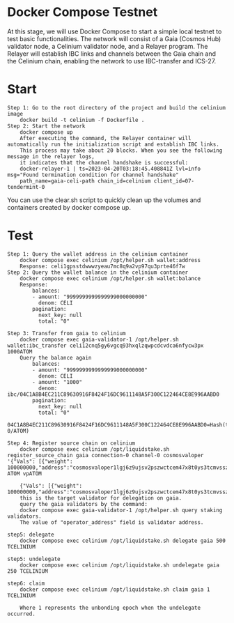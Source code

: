 # Docker Compose Testnet
At this stage, we will use Docker Compose to start a simple local testnet to test basic functionalities. The network will consist of a Gaia (Cosmos Hub) validator node, a Celinium validator node, and a Relayer program.
The Relayer will establish IBC links and channels between the Gaia chain and the Celinium chain, enabling the network to use IBC-transfer and ICS-27.

# Start
```
Step 1: Go to the root directory of the project and build the celinium image
    docker build -t celinium -f Dockerfile .
Step 2: Start the network
    docker compose up
    After executing the command, the Relayer container will automatically run the initialization script and establish IBC links.
    This process may take about 20 blocks. When you see the following message in the relayer logs, 
    it indicates that the channel handshake is successful:
    docker-relayer-1 | ts=2023-04-20T03:18:45.408841Z lvl=info msg="Found termination condition for channel handshake" 
    path_name=gaia-celi-path chain_id=celinium client_id=07-tendermint-0
```
You can use the clear.sh script to quickly clean up the volumes and containers created by docker compose up.

# Test
```
Step 1: Query the wallet address in the celinium container
    docker compose exec celinium /opt/helper.sh wallet:address
    Response: celi1gpsstdwwwzyeau7mc8q9a2vp97qu3prte46f7w
Step 2: Query the wallet balance in the celinium container
    docker compose exec celinium /opt/helper.sh wallet:balance
    Response: 
        balances:
        - amount: "9999999999999999000000000"
          denom: CELI
        pagination:
          next_key: null
          total: "0"
        
Step 3: Transfer from gaia to celinium            
    docker compose exec gaia-validator-1 /opt/helper.sh wallet:ibc_transfer celi12cnq5gy6vgcq93hxqlzqwpcdcvdca6nfycw3px 1000ATOM
    Query the balance again
        balances:
        - amount: "9999999999999999000000000"
          denom: CELI
        - amount: "1000"
          denom: ibc/04C1A8B4EC211C89630916F8424F16DC9611148A5F300C122464CE8E996AABD0
        pagination:
          next_key: null
          total: "0"
    04C1A8B4EC211C89630916F8424F16DC9611148A5F300C122464CE8E996AABD0=Hash(transfer/channel-0/ATOM)

Step 4: Register source chain on celinium                  
    docker compose exec celinium /opt/liquidstake.sh register_source_chain gaia connection-0 channel-0 cosmosvaloper '{"Vals": [{"weight": 100000000,"address":"cosmosvaloper1lgj6z9ujsv2pszwctcem47x8t0ys3tcmvsszte"}]}' ATOM vpATOM

    {"Vals": [{"weight": 100000000,"address":"cosmosvaloper1lgj6z9ujsv2pszwctcem47x8t0ys3tcmvsszte"}]}, 
    this is the target validator for delegation on gaia.
    query the gaia validators by the command:
    docker compose exec gaia-validator-1 /opt/helper.sh query staking validators.
    The value of "operator_address" field is validator address.

step5: delegate
    docker compose exec celinium /opt/liquidstake.sh delegate gaia 500 TCELINIUM

step5: undelegate
    docker compose exec celinium /opt/liquidstake.sh undelegate gaia 250 TCELINIUM

step6: claim
    docker compose exec celinium /opt/liquidstake.sh claim gaia 1 TCELINIUM
    
    Where 1 represents the unbonding epoch when the undelegate occurred.    
```
